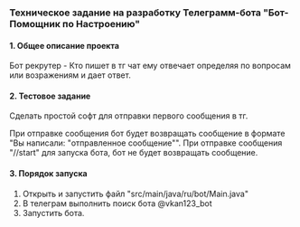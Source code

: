 ### Техническое задание на разработку Телеграмм-бота "Бот-Помощник по Настроению"

#### 1. **Общее описание проекта**

Бот рекрутер - Кто пишет в тг чат ему отвечает определяя по вопросам или возражениям и дает ответ.

#### 2. **Тестовое задание**

Сделать простой софт для отправки первого сообщения в тг.

При отправке сообщения бот будет возвращать сообщение в формате "Вы написали: "отправленное сообщение"".
При отправке сообщения "//start" для запуска бота, бот не будет возвращать сообщение.

#### 3. **Порядок запуска**

1. Открыть и запустить файл "src/main/java/ru/bot/Main.java"
2. В телеграм выполнить поиск бота @vkan123_bot
3. Запустить бота.
